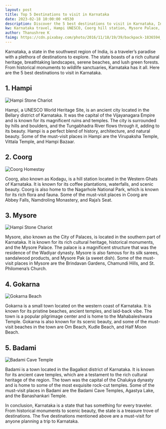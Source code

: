 ```yaml
---
layout: post
title: Top 5 Destinations to visit in Karnataka
date: 2023-02-18 10:00:00 +0530
description: Discover the 5 best destinations to visit in Karnataka, India. From the UNESCO World Heritage Site of Hampi to the pristine beaches of Gokarna, this state has something for every traveler. Find out more!
kw: Karnataka travel, Hampi UNESCO, Coorg hill station, Mysore Palace, Gokarna beaches, Badami cave temples, Vijayanagara Empire, Nagarhole National Park, Western Ghats, Southern India tourism, Karnataka cultural heritage, Silk sarees, Sandalwood products, South India pilgrimage, Bagalkot district
author: Thanushree K
faimg: https://cdn.pixabay.com/photo/2016/11/18/19/39/backpack-1836594_960_720.jpg
---
```


Karnataka, a state in the southwest region of India, is a traveler’s paradise with a plethora of destinations to explore. The state boasts of a rich cultural heritage, breathtaking landscapes, serene beaches, and lush green forests. From historical monuments to wildlife sanctuaries, Karnataka has it all. Here are the 5 best destinations to visit in Karnataka.

## 1. Hampi

![Hampi Stone Chariot](https://cdn.pixabay.com/photo/2014/03/04/13/16/stone-chariot-279466_960_720.jpg)

Hampi, a UNESCO World Heritage Site, is an ancient city located in the Bellary district of Karnataka. It was the capital of the Vijayanagara Empire and is known for its magnificent ruins and temples. The city is surrounded by hills and boulders, and the Tungabhadra River flows through it, adding to its beauty. Hampi is a perfect blend of history, architecture, and natural beauty. Some of the must-visit places in Hampi are the Virupaksha Temple, Vittala Temple, and Hampi Bazaar.

## 2. Coorg

![Coorg Homestay](https://cdn.pixabay.com/photo/2014/05/19/16/48/river-348236__340.jpg)

Coorg, also known as Kodagu, is a hill station located in the Western Ghats of Karnataka. It is known for its coffee plantations, waterfalls, and scenic beauty. Coorg is also home to the Nagarhole National Park, which is known for its rich flora and fauna. Some of the must-visit places in Coorg are Abbey Falls, Namdroling Monastery, and Raja’s Seat.

## 3. Mysore

![Hampi Stone Chariot](https://cdn.pixabay.com/photo/2015/01/13/18/09/gate-598457_960_720.jpg)

Mysore, also known as the City of Palaces, is located in the southern part of Karnataka. It is known for its rich cultural heritage, historical monuments, and the Mysore Palace. The palace is a magnificent structure that was the residence of the Wadiyar dynasty. Mysore is also famous for its silk sarees, sandalwood products, and Mysore Pak (a sweet dish). Some of the must-visit places in Mysore are the Brindavan Gardens, Chamundi Hills, and St. Philomena’s Church.

## 4. Gokarna 

![Gokarna Beach](https://cdn.pixabay.com/photo/2015/02/25/17/48/sea-649157_960_720.jpg)

Gokarna is a small town located on the western coast of Karnataka. It is known for its pristine beaches, ancient temples, and laid-back vibe. The town is a popular pilgrimage center and is home to the Mahabaleshwara Temple. Gokarna is also known for its scenic beauty, and some of the must-visit beaches in the town are Om Beach, Kudle Beach, and Half Moon Beach.

## 5. Badami

![Badami  Cave Temple](https://cdn.pixabay.com/photo/2014/07/23/08/04/caves-399952_960_720.jpg)

Badami is a town located in the Bagalkot district of Karnataka. It is known for its ancient cave temples, which are a testament to the rich cultural heritage of the region. The town was the capital of the Chalukya dynasty and is home to some of the most exquisite rock-cut temples. Some of the must-visit places in Badami are the Badami Cave Temples, Agastya Lake, and the Banashankari Temple.


In conclusion, Karnataka is a state that has something for every traveler. From historical monuments to scenic beauty, the state is a treasure trove of destinations. The five destinations mentioned above are a must-visit for anyone planning a trip to Karnataka.